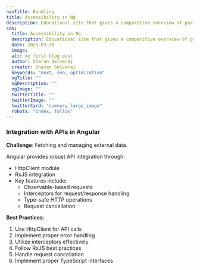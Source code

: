 ```yaml
---
navTitle: Bundling
title: Accessibility in Ng
description: Educational site that gives a comparitive overview of parts of frontend applications, and frontend engineering challenges and commonly used solutions.
seo:
  title: Accessibility in Ng
  description: Educational site that gives a comparitive overview of parts of frontend applications, and frontend engineering challenges and commonly used solutions.
  date: 2023-03-20
  image:
  alt: my first blog post
  author: Sharan Selvaraj
  creator: Sharan Selvaraj
  keywords: "nuxt, seo, optimization"
  ogTitle: ""
  ogDescription: ""
  ogImage: ""
  twitterTitle: ""
  twitterImage: ""
  twitterCard: "summary_large_image"
  robots: "index, follow"
---
```


### Integration with APIs in Angular

**Challenge**: Fetching and managing external data.

Angular provides robust API integration through:

- HttpClient module
- RxJS integration
- Key features include:
  - Observable-based requests
  - Interceptors for request/response handling
  - Type-safe HTTP operations
  - Request cancellation

**Best Practices**:

1. Use HttpClient for API calls
2. Implement proper error handling
3. Utilize interceptors effectively
4. Follow RxJS best practices
5. Handle request cancellation
6. Implement proper TypeScript interfaces
